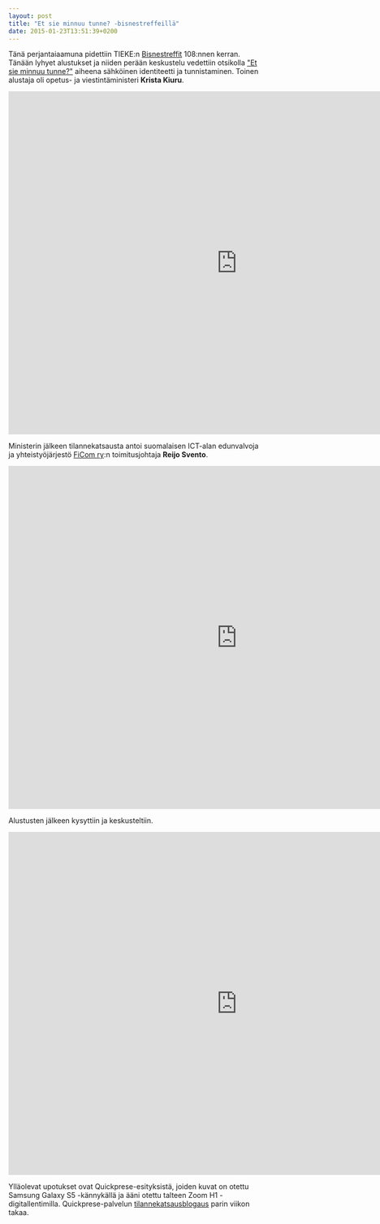 ```yaml
---
layout: post
title: "Et sie minnuu tunne? -bisnestreffeillä"
date: 2015-01-23T13:51:39+0200
---
```


Tänä perjantaiaamuna pidettiin TIEKE:n [Bisnestreffit](http://www.tieke.fi/display/Bisnestreffit/Bisnestreffit) 108:nnen kerran. Tänään lyhyet alustukset ja niiden perään keskustelu vedettiin otsikolla ["Et sie minnuu tunne?"](http://www.tieke.fi/pages/viewpage.action?pageId=38141973) aiheena sähköinen identiteetti ja tunnistaminen. Toinen alustaja oli opetus- ja viestintäministeri **Krista Kiuru**.  <!--more-->

<iframe width="900" height="675" src="https://www.quickprese.com/embed/GZ74vy/bisnestreffit-108-digi-id-avaus-ja-ministeri-kiuru" frameborder="0" allowfullscreen></iframe>

Ministerin jälkeen tilannekatsausta antoi suomalaisen ICT-alan edunvalvoja ja yhteistyöjärjestö [FiCom ry](http://www.ficom.fi/fi/index.html):n toimitusjohtaja **Reijo Svento**.

<iframe width="900" height="675" src="https://www.quickprese.com/embed/AYXEsG/bisnestreffit-108-digi-id-reijo-svento-ficom" frameborder="0" allowfullscreen></iframe>

Alustusten jälkeen kysyttiin ja keskusteltiin.

<iframe width="900" height="675" src="https://www.quickprese.com/embed/GuIre2/bisnestreffit-108-digi-id-keskustelua" frameborder="0" allowfullscreen></iframe>

Ylläolevat upotukset ovat Quickprese-esityksistä, joiden kuvat on otettu Samsung Galaxy S5 -kännykällä ja ääni otettu talteen Zoom H1 -digitallentimilla. Quickprese-palvelun [tilannekatsausblogaus](/blogi/2015/01/helppoa-kuvaaani-palvelua-pilotoimaan/) parin viikon takaa.

